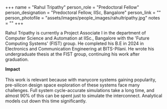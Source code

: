 +++
name = "Rahul Tripathy"
person_role = "Predoctoral Fellow"
person_designation = "Predoctoral Fellow, IISc, Bangalore"
person_link = ""
person_photofile = "assets/images/people_images/rahultripathy.jpg"
notes = ""
+++

Rahul Tripathy is currently a Project Associate I in the department of Computer Science and Automation at IISc., Bangalore with the 'Future Computing Systems' (FIST) group. He completed his B.E in 2024 in Electronics and Communication Engineering at BITS-Pilani. He wrote his undergraduate thesis at the FIST group, continuing his work after graduation. 


<b>Impact</b>
<br><br>
This work is relevant because with manycore systems gaining popularity, pre-silicon design space exploration of these systems face many challenges. Full system cycle-accurate simulations take a long time, and almost 90% of this can be spent just to simulate the interconnect. Analytical models cut down this time significantly. 